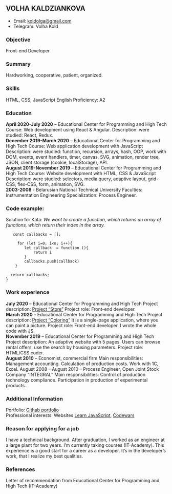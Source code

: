 ## VOLHA KALDZIANKOVA
*	Email: koldolga@gmail.com
*	Telegram: Volha Kold
### Objective
Front-end Developer
### Summary
Hardworking, cooperative, patient, organized.
### Skills
HTML, CSS, JavaScript English Proficiency: A2
### Education
**April 2020-July 2020** – Educational Center for Programming and High Tech Course: Web development using React & Angular. Description: were studied: React, Redux.  
**December 2019-March 2020** – Educational Center for Programming and High Tech Course: Web application development with JavaScript Description: were studied: function, recursion, arrays, hash, OOP, work with DOM, events, event handlers, timer, canvas, SVG, animation, render tree, JSON, client storage (cookie, localStorage), API.  
**August 2019-November 2019** – Educational Center for Programming and High Tech Course: Website development with HTML, CSS & JavaScript Description: were studied: selectors, media query, adaptive layout, grid-CSS, flex-CSS, form, animation, SVG.  
**2003-2008** - Belarusian National Technical University Faculties: Instrumentation Engineering Specialization: Process Engineer.
### Code example:
Solution for Kata: *We want to create a function, which returns an array of functions, which return their index in the array.*
```function createFunctions(n) {
   const callbacks = [];

     for (let i=0; i<n; i++){
        let callback  = function (){
            return i
        }
        callbacks.push(callback)        
    }

  return callbacks;
}
```
### Work experience
**July 2020** – Educational Center for Programming and High Tech Project description: [Project “Store”](https://github.com/VolhaKaldziankova/store) Project role: Front-end developer.  
**March 2020** – Educational Center for Programming and High Tech Project description: [Project “Coloring”](https://github.com/VolhaKaldziankova/coloring) It is a single-page application, where you can paint a picture. Project role: Front-end developer. I wrote the whole code with JS.  
**November 2019** – Educational Center for Programming and High Tech Project description: An adaptive website with 5 pages. Users can browse rental offers, use the search by housing parameters. Project role: HTML/CSS coder.  
**August 2010** – Economist, commercial firm Main responsibilities: Management accounting. Calculation of production costs. Work with 1C, Excel. August 2008 – August 2010 – Process Engineer, Open Joint Stock Company “INTEGRAL” Main responsibilities: Control of production technology compliance. Participation in production of experimental products.  
### Additional Information
Portfolio: [Githab portfolio](https://github.com/VolhaKaldziankova)   
Professional interests: Websites [Learn JavaScript](https://learn.javascript.ru/), [Codewars](https://www.codewars.com/trainer/setup)
### Reason for applying for a job
I have a technical background. After graduation, I worked as an engineer at a large plant for two years. I’m currently taking courses (IT-Academy). This experience is a good start for a career as a developer. It’s in the developer’s work, that I realize my best qualities.
### References
Letter of recommendation from Educational Center for Programming and High Tech (IT-Academy)

